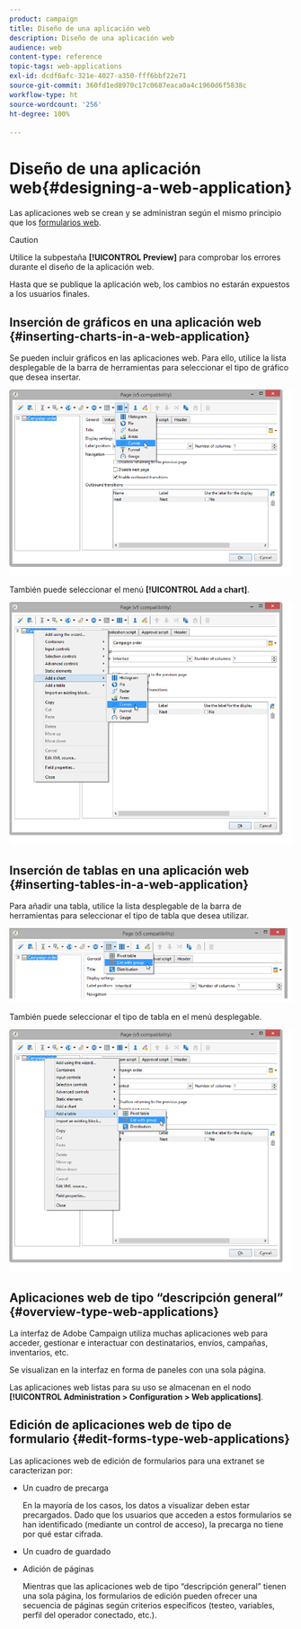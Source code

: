 ```yaml
---
product: campaign
title: Diseño de una aplicación web
description: Diseño de una aplicación web
audience: web
content-type: reference
topic-tags: web-applications
exl-id: dcdf6afc-321e-4027-a350-fff6bbf22e71
source-git-commit: 360fd1ed8970c17c0687eaca0a4c1960d6f5838c
workflow-type: ht
source-wordcount: '256'
ht-degree: 100%

---
```


# Diseño de una aplicación web{#designing-a-web-application}

Las aplicaciones web se crean y se administran según el mismo principio que los [formularios web](about-web-forms.md).

>[!CAUTION]
>
>Utilice la subpestaña **[!UICONTROL Preview]** para comprobar los errores durante el diseño de la aplicación web.
>
>Hasta que se publique la aplicación web, los cambios no estarán expuestos a los usuarios finales.

## Inserción de gráficos en una aplicación web {#inserting-charts-in-a-web-application}

Se pueden incluir gráficos en las aplicaciones web. Para ello, utilice la lista desplegable de la barra de herramientas para seleccionar el tipo de gráfico que desea insertar.

![](assets/s_ncs_admin_webapps_bar_graph.png)

También puede seleccionar el menú **[!UICONTROL Add a chart]**.

![](assets/s_ncs_admin_webapps_graph.png)

## Inserción de tablas en una aplicación web {#inserting-tables-in-a-web-application}

Para añadir una tabla, utilice la lista desplegable de la barra de herramientas para seleccionar el tipo de tabla que desea utilizar.

![](assets/s_ncs_admin_webapps_bar_table.png)

También puede seleccionar el tipo de tabla en el menú desplegable.

![](assets/s_ncs_admin_webapps_table.png)

## Aplicaciones web de tipo “descripción general” {#overview-type-web-applications}

La interfaz de Adobe Campaign utiliza muchas aplicaciones web para acceder, gestionar e interactuar con destinatarios, envíos, campañas, inventarios, etc.

Se visualizan en la interfaz en forma de paneles con una sola página.

Las aplicaciones web listas para su uso se almacenan en el nodo **[!UICONTROL Administration > Configuration > Web applications]**.

## Edición de aplicaciones web de tipo de formulario {#edit-forms-type-web-applications}

Las aplicaciones web de edición de formularios para una extranet se caracterizan por:

* Un cuadro de precarga

   En la mayoría de los casos, los datos a visualizar deben estar precargados. Dado que los usuarios que acceden a estos formularios se han identificado (mediante un control de acceso), la precarga no tiene por qué estar cifrada.

* Un cuadro de guardado
* Adición de páginas

   Mientras que las aplicaciones web de tipo “descripción general” tienen una sola página, los formularios de edición pueden ofrecer una secuencia de páginas según criterios específicos (testeo, variables, perfil del operador conectado, etc.).


